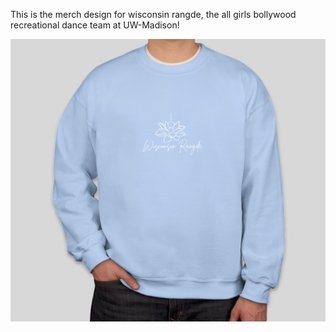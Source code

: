 This is the merch design for wisconsin rangde, the all girls bollywood recreational dance team at UW-Madison!

<img src="Randge Merch - Front.PNG">
